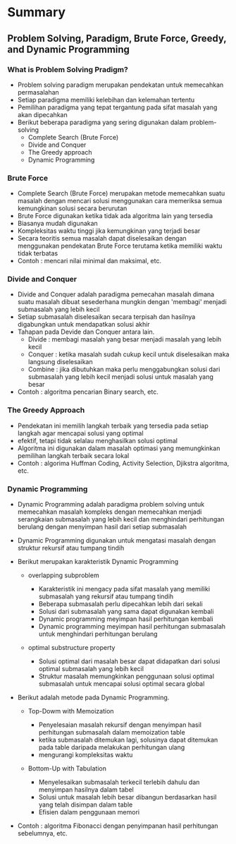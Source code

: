 # Summary
## Problem Solving, Paradigm, Brute Force, Greedy, and Dynamic Programming

### What is Problem Solving Pradigm?
* Problem solving paradigm merupakan pendekatan untuk memecahkan permasalahan
* Setiap paradigma memiliki kelebihan dan kelemahan tertentu
* Pemilihan paradigma yang tepat tergantung pada sifat masalah yang akan dipecahkan
* Berikut beberapa paradigma yang sering digunakan dalam problem-solving
    * Complete Search (Brute Force)
    * Divide and Conquer
    * The Greedy approach
    * Dynamic Programming

### Brute Force
* Complete Search (Brute Force) merupakan metode memecahkan suatu masalah dengan mencari solusi menggunakan cara memeriksa semua kemungkinan solusi secara berurutan
* Brute Force digunakan ketika tidak ada algoritma lain yang tersedia
* Biasanya mudah digunakan
* Kompleksitas waktu tinggi jika kemungkinan yang terjadi besar
* Secara teoritis semua masalah dapat diselesaikan dengan menggunakan pendekatan Brute Force terutama ketika memiliki waktu tidak terbatas
* Contoh : mencari nilai minimal dan maksimal, etc.

### Divide and Conquer
* Divide and Conquer adalah paradigma pemecahan masalah dimana suatu masalah dibuat sesederhana mungkin dengan 'membagi' menjadi submasalah yang lebih kecil
* Setiap submasalah diselesaikan secara terpisah dan hasilnya digabungkan untuk mendapatkan solusi akhir
* Tahapan pada Devide dan Conquer antara lain.
    * Divide : membagi masalah yang besar menjadi masalah yang lebih kecil
    * Conquer : ketika masalah sudah cukup kecil untuk diselesaikan maka langsung diselesaikan
    * Combine : jika dibutuhkan maka perlu menggabungkan solusi dari submasalah yang lebih kecil menjadi solusi untuk masalah yang besar
* Contoh : algoritma pencarian Binary search, etc.

### The Greedy Approach
* Pendekatan ini memilih langkah terbaik yang tersedia pada setiap langkah agar mencapai solusi yang optimal
* efektif, tetapi tidak selalau menghasilkan solusi optimal
* Algoritma ini digunakan dalam masalah optimasi yang memungkinkan pemilihan langkah terbaik secara lokal
* Contoh : algorima Huffman Coding, Activity Selection, Djikstra algoritma, etc.

### Dynamic Programming
* Dynamic Programming adalah paradigma problem solving untuk memecahkan masalah kompleks dengan memecahkan menjadi serangkaian submasalah yang lebih kecil dan menghindari perhitungan berulang dengan menyimpan hasil dari setiap submasalah
* Dynamic Programming digunakan untuk mengatasi masalah dengan struktur rekursif atau tumpang tindih
* Berikut merupakan karakteristik Dynamic Programming
    * overlapping subproblem
        * Karakteristik ini mengacy pada sifat masalah yang memiliki submasalah yang rekursif atau tumpang tindih
        * Beberapa submasalah perlu dipecahkan lebih dari sekali
        * Solusi dari submasalah yang sama dapat digunakan kembali
        * Dynamic programming meyimpan hasil perhitungan kembali
        * Dynamic programming meyimpan hasil perhitungan submasalah untuk menghindari perhitungan berulang
    
    * optimal substructure property
        * Solusi optimal dari masalah besar dapat didapatkan dari solusi optimal submasalah yang lebih kecil
        * Struktur masalah memungkinkan penggunaan solusi optimal submasalah untuk mencapai solusi optimal secara global

* Berikut adalah metode pada Dynamic Programming.
    * Top-Dowm with Memoization
        * Penyelesaian masalah rekursif dengan menyimpan hasil perhitungan submasalah dalam memoization table
        * ketika submasalah ditemukan lagi, solusinya dapat ditemukan pada table daripada melakukan perhitungan ulang
        * mengurangi kompleksitas waktu
    
    * Bottom-Up with Tabulation
        * Menyelesaikan submasalah terkecil terlebih dahulu dan menyimpan hasilnya dalam tabel
        * Solusi untuk masalah lebih besar dibangun berdasarkan hasil yang telah disimpan dalam table
        * Efisien dalam penggunaan memori

* Contoh : algoritma Fibonacci dengan penyimpanan hasil perhitungan sebelumnya, etc.